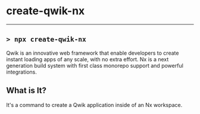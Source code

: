 # create-qwik-nx

<hr>

## `> npx create-qwik-nx`

Qwik is an innovative web framework that enable developers to create instant loading apps of any scale, with no extra effort.
Nx is a next generation build system with first class monorepo support and powerful integrations.

## What is It?

It's a command to create a Qwik application inside of an Nx workspace.
